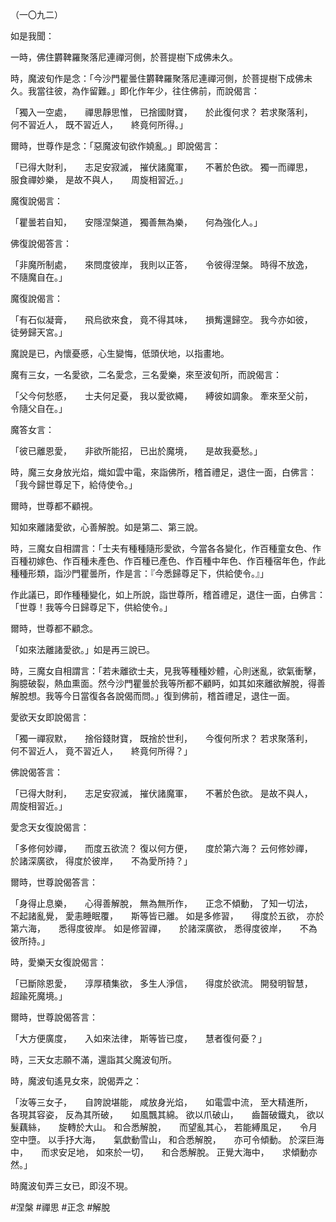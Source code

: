 （一〇九二）

如是我聞：

一時，佛住欝鞞羅聚落尼連禪河側，於菩提樹下成佛未久。

時，魔波旬作是念：「今沙門瞿曇住欝鞞羅聚落尼連禪河側，於菩提樹下成佛未久。我當往彼，為作留難。」即化作年少，往住佛前，而說偈言：

「獨入一空處，　　禪思靜思惟，
已捨國財寶，　　於此復何求？
若求聚落利，　　何不習近人，
既不習近人，　　終竟何所得。」

爾時，世尊作是念：「惡魔波旬欲作嬈亂。」即說偈言：

「已得大財利，　　志足安寂滅，
摧伏諸魔軍，　　不著於色欲。
獨一而禪思，　　服食禪妙樂，
是故不與人，　　周旋相習近。」

魔復說偈言：

「瞿曇若自知，　　安隱涅槃道，
獨善無為樂，　　何為強化人。」

佛復說偈答言：

「非魔所制處，　　來問度彼岸，
我則以正答，　　令彼得涅槃。
時得不放逸，　　不隨魔自在。」

魔復說偈言：

「有石似凝膏，　　飛烏欲來食，
竟不得其味，　　損觜還歸空。
我今亦如彼，　　徒勞歸天宮。」

魔說是已，內懷憂慼，心生變悔，低頭伏地，以指畫地。

魔有三女，一名愛欲，二名愛念，三名愛樂，來至波旬所，而說偈言：

「父今何愁慼，　　士夫何足憂，
我以愛欲繩，　　縛彼如調象。
牽來至父前，　　令隨父自在。」

魔答女言：

「彼已離恩愛，　　非欲所能招，
已出於魔境，　　是故我憂愁。」

時，魔三女身放光焰，熾如雲中電，來詣佛所，稽首禮足，退住一面，白佛言：「我今歸世尊足下，給侍使令。」

爾時，世尊都不顧視。

知如來離諸愛欲，心善解脫。如是第二、第三說。

時，三魔女自相謂言：「士夫有種種隨形愛欲，今當各各變化，作百種童女色、作百種初嫁色、作百種未產色、作百種已產色、作百種中年色、作百種宿年色，作此種種形類，詣沙門瞿曇所，作是言：『今悉歸尊足下，供給使令。』」

作此議已，即作種種變化，如上所說，詣世尊所，稽首禮足，退住一面，白佛言：「世尊！我等今日歸尊足下，供給使令。」

爾時，世尊都不顧念。

「如來法離諸愛欲。」如是再三說已。

時，三魔女自相謂言：「若未離欲士夫，見我等種種妙體，心則迷亂，欲氣衝擊，胸臆破裂，熱血熏面。然今沙門瞿曇於我等所都不顧眄，如其如來離欲解脫，得善解脫想。我等今日當復各各說偈而問。」復到佛前，稽首禮足，退住一面。

愛欲天女即說偈言：

「獨一禪寂默，　　捨俗錢財寶，
既捨於世利，　　今復何所求？
若求聚落利，　　何不習近人，
竟不習近人，　　終竟何所得？」

佛說偈答言：

「已得大財利，　　志足安寂滅，
摧伏諸魔軍，　　不著於色欲。
是故不與人，　　周旋相習近。」

愛念天女復說偈言：

「多修何妙禪，　　而度五欲流？
復以何方便，　　度於第六海？
云何修妙禪，　　於諸深廣欲，
得度於彼岸，　　不為愛所持？」

爾時，世尊說偈答言：

「身得止息樂，　　心得善解脫，
無為無所作，　　正念不傾動，
了知一切法，　　不起諸亂覺，
愛恚睡眠覆，　　斯等皆已離。
如是多修習，　　得度於五欲，
亦於第六海，　　悉得度彼岸。
如是修習禪，　　於諸深廣欲，
悉得度彼岸，　　不為彼所持。」

時，愛樂天女復說偈言：

「已斷除恩愛，　　淳厚積集欲，
多生人淨信，　　得度於欲流。
開發明智慧，　　超踰死魔境。」

爾時，世尊說偈答言：

「大方便廣度，　　入如來法律，
斯等皆已度，　　慧者復何憂？」

時，三天女志願不滿，還詣其父魔波旬所。

時，魔波旬遙見女來，說偈弄之：

「汝等三女子，　　自誇說堪能，
咸放身光焰，　　如電雲中流，
至大精進所，　　各現其容姿，
反為其所破，　　如風飄其綿。
欲以爪破山，　　齒齧破鐵丸，
欲以髮藕絲，　　旋轉於大山。
和合悉解脫，　　而望亂其心，
若能縛風足，　　令月空中墮。
以手抒大海，　　氣歔動雪山，
和合悉解脫，　　亦可令傾動。
於深巨海中，　　而求安足地，
如來於一切，　　和合悉解脫。
正覺大海中，　　求傾動亦然。」

時魔波旬弄三女已，即沒不現。








#涅槃
#禪思
#正念
#解脫
